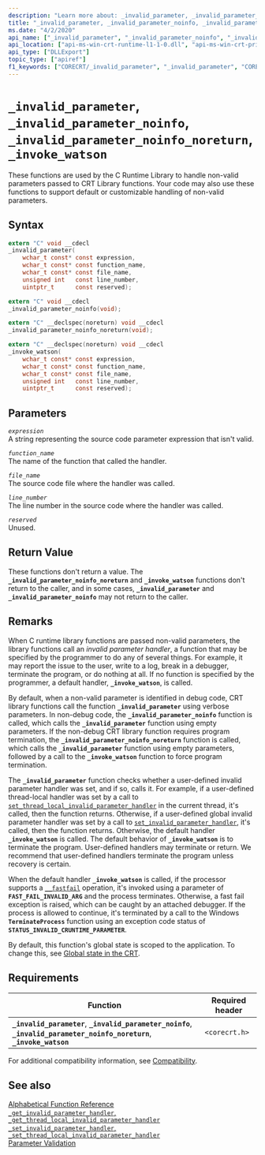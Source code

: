 ```yaml
---
description: "Learn more about: _invalid_parameter, _invalid_parameter_noinfo, _invalid_parameter_noinfo_noreturn, _invoke_watson"
title: "_invalid_parameter, _invalid_parameter_noinfo, _invalid_parameter_noinfo_noreturn, _invoke_watson"
ms.date: "4/2/2020"
api_name: ["_invalid_parameter", "_invalid_parameter_noinfo", "_invalid_parameter_noinfo_noreturn", "_invoke_watson", "_o__invalid_parameter_noinfo", "_o__invalid_parameter_noinfo_noreturn"]
api_location: ["api-ms-win-crt-runtime-l1-1-0.dll", "api-ms-win-crt-private-l1-1-0.dll"]
api_type: ["DLLExport"]
topic_type: ["apiref"]
f1_keywords: ["CORECRT/_invalid_parameter", "_invalid_parameter", "CORECRT/_invalid_parameter_noinfo", "_invalid_parameter_noinfo", "CORECRT/_invalid_parameter_noinfo_noreturn", "_invalid_parameter_noinfo_noreturn", "CORECRT/_invoke_watson", "_invoke_watson"]
---
```

# `_invalid_parameter`, `_invalid_parameter_noinfo`, `_invalid_parameter_noinfo_noreturn`, `_invoke_watson`

These functions are used by the C Runtime Library to handle non-valid parameters passed to CRT Library functions. Your code may also use these functions to support default or customizable handling of non-valid parameters.

## Syntax

```C
extern "C" void __cdecl
_invalid_parameter(
    wchar_t const* const expression,
    wchar_t const* const function_name,
    wchar_t const* const file_name,
    unsigned int   const line_number,
    uintptr_t      const reserved);

extern "C" void __cdecl
_invalid_parameter_noinfo(void);

extern "C" __declspec(noreturn) void __cdecl
_invalid_parameter_noinfo_noreturn(void);

extern "C" __declspec(noreturn) void __cdecl
_invoke_watson(
    wchar_t const* const expression,
    wchar_t const* const function_name,
    wchar_t const* const file_name,
    unsigned int   const line_number,
    uintptr_t      const reserved);
```

## Parameters

*`expression`*\
A string representing the source code parameter expression that isn't valid.

*`function_name`*\
The name of the function that called the handler.

*`file_name`*\
The source code file where the handler was called.

*`line_number`*\
The line number in the source code where the handler was called.

*`reserved`*\
Unused.

## Return Value

These functions don't return a value. The **`_invalid_parameter_noinfo_noreturn`** and **`_invoke_watson`** functions don't return to the caller, and in some cases, **`_invalid_parameter`** and **`_invalid_parameter_noinfo`** may not return to the caller.

## Remarks

When C runtime library functions are passed non-valid parameters, the library functions call an *invalid parameter handler*, a function that may be specified by the programmer to do any of several things. For example, it may report the issue to the user, write to a log, break in a debugger, terminate the program, or do nothing at all. If no function is specified by the programmer, a default handler, **`_invoke_watson`**, is called.

By default, when a non-valid parameter is identified in debug code, CRT library functions call the function **`_invalid_parameter`** using verbose parameters. In non-debug code, the **`_invalid_parameter_noinfo`** function is called, which calls the **`_invalid_parameter`** function using empty parameters. If the non-debug CRT library function requires program termination, the **`_invalid_parameter_noinfo_noreturn`** function is called, which calls the **`_invalid_parameter`** function using empty parameters, followed by a call to the **`_invoke_watson`** function to force program termination.

The **`_invalid_parameter`** function checks whether a user-defined invalid parameter handler was set, and if so, calls it. For example, if a user-defined thread-local handler was set by a call to [`set_thread_local_invalid_parameter_handler`](set-invalid-parameter-handler-set-thread-local-invalid-parameter-handler.md) in the current thread, it's called, then the function returns. Otherwise, if a user-defined global invalid parameter handler was set by a call to [`set_invalid_parameter_handler`](set-invalid-parameter-handler-set-thread-local-invalid-parameter-handler.md), it's called, then the function returns. Otherwise, the default handler **`_invoke_watson`** is called. The default behavior of **`_invoke_watson`** is to terminate the program. User-defined handlers may terminate or return. We recommend that user-defined handlers terminate the program unless recovery is certain.

When the default handler **`_invoke_watson`** is called, if the processor supports a [`__fastfail`](../../intrinsics/fastfail.md) operation, it's invoked using a parameter of **`FAST_FAIL_INVALID_ARG`** and the process terminates. Otherwise, a fast fail exception is raised, which can be caught by an attached debugger. If the process is allowed to continue, it's terminated by a call to the Windows **`TerminateProcess`** function using an exception code status of **`STATUS_INVALID_CRUNTIME_PARAMETER`**.

By default, this function's global state is scoped to the application. To change this, see [Global state in the CRT](../global-state.md).

## Requirements

|Function|Required header|
|--------------|------------------|
|**`_invalid_parameter`**, **`_invalid_parameter_noinfo`**, **`_invalid_parameter_noinfo_noreturn`**, **`_invoke_watson`**|`<corecrt.h>`|

For additional compatibility information, see [Compatibility](../../c-runtime-library/compatibility.md).

## See also

[Alphabetical Function Reference](crt-alphabetical-function-reference.md)\
[`_get_invalid_parameter_handler`, `_get_thread_local_invalid_parameter_handler`](get-invalid-parameter-handler-get-thread-local-invalid-parameter-handler.md)\
[`_set_invalid_parameter_handler`, `_set_thread_local_invalid_parameter_handler`](set-invalid-parameter-handler-set-thread-local-invalid-parameter-handler.md)\
[Parameter Validation](../../c-runtime-library/parameter-validation.md)
